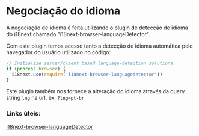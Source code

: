 # Negociação do idioma

A negociação de idioma é feita utilizando o plugin de detecção de idioma do i18next chamado "i18next-browser-languageDetector".

Com este plugin temos acesso tanto a detecção de idioma automática pelo navegador do usuário utilizado no código:

```javascript
// Initialize server/client based language-detection solutions.
if (process.browser) {
  i18next.use(require('i18next-browser-languagedetector'))
}
```

Este plugin também nos fornece a alteração do idioma através da query string `lng` na url, ex: `?lng=pt-br`

### Links úteis:

[i18next-browser-languageDetector](https://github.com/i18next/i18next-browser-languageDetector)
